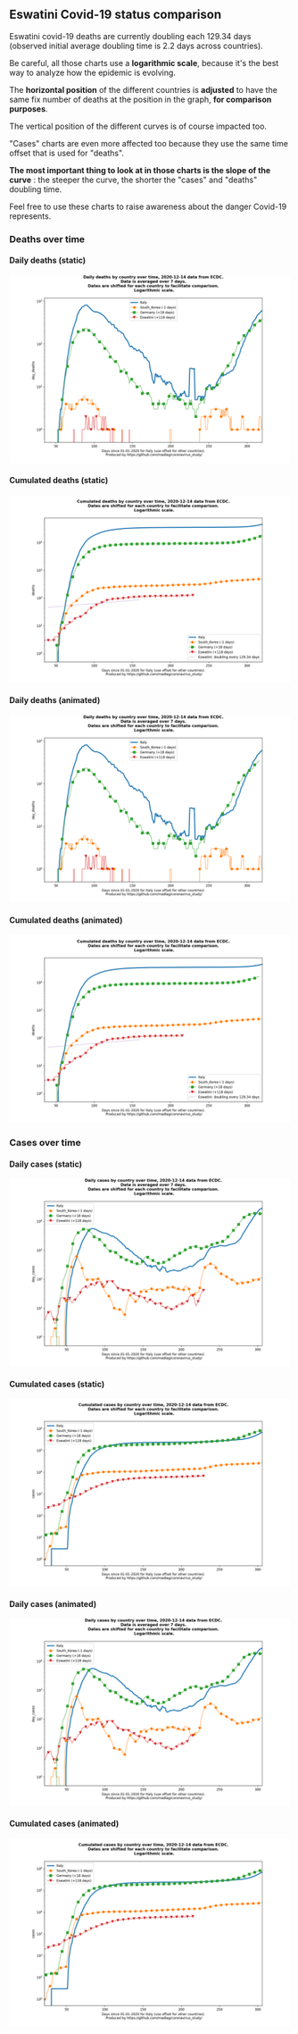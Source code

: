 ## Eswatini Covid-19 status comparison 

Eswatini covid-19 deaths are currently doubling each 129.34 days (observed initial average doubling time is 2.2 days across countries).



Be careful, all those charts use a **logarithmic scale**, because it's the best way to analyze how the epidemic is evolving.
 
The **horizontal position** of the different countries is **adjusted** to have the same fix number of deaths at the position in the graph, **for comparison purposes**.

The vertical position of the different curves is of course impacted too.

"Cases" charts are even more affected too because they use the same time offset that is used for "deaths".

**The most important thing to look at in those charts is the slope of the curve** : the steeper the curve, the shorter the "cases" and "deaths" doubling time.

Feel free to use these charts to raise awareness about the danger Covid-19 represents. 


 
### Deaths over time
 
#### Daily deaths (static)
![Eswatini covid-19 daily deaths static chart](https://raw.githubusercontent.com/madlag/coronavirus_study/master/notebooks/graphs/2020-12-14/countries/Eswatini/2020-12-14_Eswatini_day_deaths.png "Eswatini covid-19 day_deaths static chart")   
 
#### Cumulated deaths (static)
![Eswatini covid-19 cumulated deaths static chart](https://raw.githubusercontent.com/madlag/coronavirus_study/master/notebooks/graphs/2020-12-14/countries/Eswatini/2020-12-14_Eswatini_deaths.png "Eswatini covid-19 deaths static chart")   
 
#### Daily deaths (animated)
![Eswatini covid-19 daily deaths animated chart](https://raw.githubusercontent.com/madlag/coronavirus_study/master/notebooks/graphs/2020-12-14/countries/Eswatini/2020-12-14_Eswatini_day_deaths.gif "Eswatini covid-19 day_deaths animated chart")   
 
#### Cumulated deaths (animated)
![Eswatini covid-19 cumulated deaths animated chart](https://raw.githubusercontent.com/madlag/coronavirus_study/master/notebooks/graphs/2020-12-14/countries/Eswatini/2020-12-14_Eswatini_deaths.gif "Eswatini covid-19 deaths animated chart")   

 
### Cases over time
 
#### Daily cases (static)
![Eswatini covid-19 daily cases static chart](https://raw.githubusercontent.com/madlag/coronavirus_study/master/notebooks/graphs/2020-12-14/countries/Eswatini/2020-12-14_Eswatini_day_cases.png "Eswatini covid-19 day_cases static chart")   
 
#### Cumulated cases (static)
![Eswatini covid-19 cumulated cases static chart](https://raw.githubusercontent.com/madlag/coronavirus_study/master/notebooks/graphs/2020-12-14/countries/Eswatini/2020-12-14_Eswatini_cases.png "Eswatini covid-19 cases static chart")   
 
#### Daily cases (animated)
![Eswatini covid-19 daily cases animated chart](https://raw.githubusercontent.com/madlag/coronavirus_study/master/notebooks/graphs/2020-12-14/countries/Eswatini/2020-12-14_Eswatini_day_cases.gif "Eswatini covid-19 day_cases animated chart")   
 
#### Cumulated cases (animated)
![Eswatini covid-19 cumulated cases animated chart](https://raw.githubusercontent.com/madlag/coronavirus_study/master/notebooks/graphs/2020-12-14/countries/Eswatini/2020-12-14_Eswatini_cases.gif "Eswatini covid-19 cases animated chart")   


